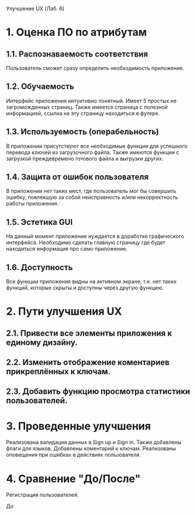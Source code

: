 Улучшение UX (Лаб. 6)
# 1. Оценка ПО по атрибутам

## 1.1. Распознаваемость соответствия

Пользователь сможет сразу определить необходимость приложения.

## 1.2. Обучаемость

Интерфейс приложения интуитивно понятный. Имеет 5 простых не загроможденных страниц. Также имеется страница 
с полезной информацией, ссылка на эту страницу находиться в футере.

## 1.3. Используемость (операбельность)

В приложении присутствуют все необходимые функции для успешного перевода ключей из загрузочного файла. Также имеются функции 
с загрузкой преждевремено готового файла и выгрузки других.

## 1.4. Защита от ошибок пользователя

В приложении нет таких мест, где пользователь мог бы совершить ошибку, повлекшую за собой неисправность
и/или некорректность работы приложения.

## 1.5. Эстетика GUI

На данный момент приложение нуждается в доработке графического интерфейса. Необходимо сделать главную страницу 
где будет находиться информация про само приложение.

## 1.6. Доступность

Все функции приложения видны на активном экране, т.е. нет таких функций, которые скрыты и доступны через другую
функцию. 

# 2. Пути улучшения UX

## 2.1. Привести все элементы приложения к единому дизайну.
## 2.2. Изменить отображение коментариев прикреплённых к ключам.
## 2.3. Добавить функцию просмотра статистики пользователей.
# 3. Проведенные улучшения

Реализована валидация данных в Sign up и Sign in. Также добавлены флаги для языков. Добавлены коментарий к ключам.
Реализованы оповещения при ошибках в действиях пользователя.

# 4. Сравнение "До/После"

Регистрация пользователей.

До
